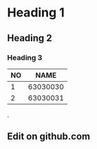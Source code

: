 # Heading 1
## Heading 2
### Heading 3

|NO|NAME|
|--|----|
|1|63030030|
|2|63030031|

.
## Edit on github.com
